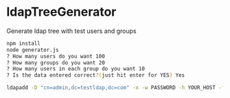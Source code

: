 # ldapTreeGenerator
Generate ldap tree with test users and groups

```bash
npm install
node generator.js
? How many users do you want 100
? How many groups do you want 20
? How many users in each group do you want 10
? Is the data entered correct?(just hit enter for YES) Yes

ldapadd -D "cn=admin,dc=testldap,dc=com" -x -w PASSWORD -h YOUR_HOST -f dump.ldif
```
